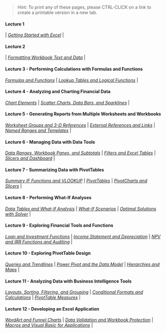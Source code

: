 > Hint: To print any of these pages, please CTRL-CLICK on a link to create a printable version in a new tab.

#### Lecture 1

| [_Getting Started with Excel_](./pages/m01) |

#### Lecture 2

| [_Formatting Workbook Text and Data_](./pages/m02) |

#### Lecture 3 - Performing Calculations with Formulas and Functions

[_Formulas and Functions_](./pages/m03a) |
[_Lookup Tables and Logical Functions_](./pages/m03b) |

#### Lecture 4 - Analyzing and Charting Financial Data

[_Chart Elements_](./pages/m4a) |
[_Scatter Charts, Data Bars, and Sparklines_](./pages/m04b) |

#### Lecture 5 - Generating Reports from Multiple Worksheets and Workbooks

[_Worksheet Groups and 3-D References_](./pages/m05a) |
[_External References and Links_](./pages/m05b) |
[_Named Ranges and Templates_](./pages/m05c) |

#### Lecture 6 - Managing Data with Data Tools

[_Data Ranges, Workbook Panes, and Subtotals_](./pages/m06a) |
[_Filters and Excel Tables_](./pages/m06b) |
[_Slicers and Dashboard_](./pages/m06c) |

#### Lecture 7 - Summarizing Data with PivotTables

[_Summary IF Functions and VLOOKUP_](./pages/m07a) |
[_PivotTables_](./pages/m07b) |
[_PivotCharts and Slicers_](./pages/m07c) |

#### Lecture 8 - Performing What-If Analyses

[_Data Tables and What-If Analysis_](./pages/m08a) |
[_What-If Scenarios_](./pages/m08b) |
[_Optimal Solutions with Solver_](./pages/m08c) |

#### Lecture 9 - Exploring Financial Tools and Functions

[_Loan and Investment Functions_](./pages/m09a) |
[_Income Statement and Depreciation_](./pages/m09b) |
[_NPV and IRR Functions and Auditing_](./pages/m09c) |


#### Lecture 10 - Exploring PivotTable Design 

[_Queries and Trendlines_](./pages/m10a) |
[_Power Pivot and the Data Model_](./pages/m10b) |
[_Hierarchies and Maps_](./pages/m10c) |

#### Lecture 11 - Analyzing Data with Business Intelligence Tools

[_Layouts, Sorting, Filtering, and Grouping_](./pages/m11a) |
[_Conditional Formats and Calculations_](./pages/m11b) |
[_PivotTable Measures_](./pages/m11c) |

#### Lecture 12 - Developing an Excel Application 

[_WordArt and Funnel Charts_](./pages/m12a) |
[_Data Validation and Workbook Protection_](./pages/m12b) |
[_Macros and Visual Basic for Applications_](./pages/m12c) |
